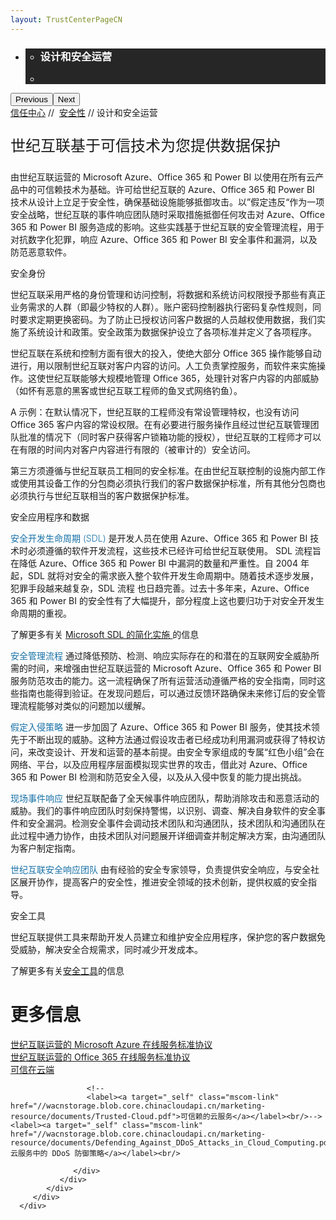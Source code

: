 ```yaml
---
layout: TrustCenterPageCN
---
```

<div class="row-fluid">
   <div class="span">
      <div>
         <div id="HeroWrapper" data-cols="1" data-view1="1" data-view2="1" data-view3="1" data-view4="1" class="row-fluid wider hero grid-container">
            <div class="span bp0-col-1-1 bp1-col-1-1 bp2-col-1-1 bp3-col-1-1">
               <div bi:type="slideshow" class="slideshow slideshow-hero hero" xmlns:bi="urn:schemas-microsoft-com:mscom:bi">
                  <ul bi:type="list" class="slides">
                     <li id="slide-1" bi:index="0" selectBi="">
                        <div class="heroitem light-foreground" bi:type="heroitem">
                           <div class="media" bi:parenttitle="t1">
                              <a href="" bi:track="False" bi:titleflag="t1" bi:index="0">
                                 <div data-picture="" data-alt="You are in control of your data" data-disable-swap-below="">
                                    <div data-src="https://c.s-microsoft.com/en-us/CMSImages/MS_TrustCenter_Privacy_Header.jpg?version=dc9c5b9b-c334-7922-892a-15c2cd65053d"></div>
                                    <noscript></noscript>
                                 </div>
                              </a>
                           </div>
                           <div class="text" bi:type="cta">
                              <div class="text-container">
                                 <div class="box" style="background: rgba(0,0,0,.85); color: #FFFFFF;">
                                    <ul bi:type="list" class="headerCaption subpageHeaderCaption">
                                       <li class="box-title">
                                          <h3 class="box-title" bi:type="title" bi:title="t1" style="color: #FFFFFF;">设计和安全运营</h3>
                                       </li>
                                       <li class="box-actions box-description"><a target="_self" class="mscom-link" href=""></a></li>
                                    </ul>
                                 </div>
                              </div>
                           </div>
                        </div>
                     </li>
                  </ul>
                  <div class="navigation international" bi:track="false">
                     <div class="grid-container settop" data-title-text="Go To Slide "></div>
                  </div>
                  <div class="prev-next" bi:track="false"><button class="prev"><span class="icon-left" aria-hidden="true"></span><span class="screen-reader-text">Previous</span></button><button class="next"><span class="icon-right" aria-hidden="true"></span><span class="screen-reader-text">Next</span></button></div>
                  <div id="play-pause" class="play-pause" style="display:none">
                     <div class="pause"><button id="pauseButton" class="pause_button"><span class="icon-pause" aria-hidden="true"></span><span class="screen-reader-text">Pause</span></button></div>
                     <div class="play"><button id="playButton" class="play_button"><span class="icon-play" aria-hidden="true"></span><span class="screen-reader-text">Play</span></button></div>
                  </div>
               </div>
            </div>
         </div>
         <div id="BreadcrumbWrapper" data-cols="1" data-view1="1" data-view2="1" data-view3="1" data-view4="1" class="row-fluid grid-container mscom-grid-container breadcrumbs">
            <div class="span bp0-col-1-1 bp1-col-1-1 bp2-col-1-1 bp3-col-1-1"><a target="_self" class="mscom-link" href="../default.html">信任中心</a> // 
               <a target="_self" class="mscom-link" href="../security/default.html">安全性</a> // 设计和安全运营
            </div>
         </div>
         <div id="ContentWrapper" data-cols="2" data-view1="1" data-view2="2" data-view3="2" data-view4="2" class="row-fluid subpageBody">
            <div class="span bp0-col-1-1 bp2-col-2-1 bp3-col-2-1 bp1-col-2-2">
               <p style="font-size:24px">世纪互联基于可信技术为您提供数据保护</p>
               <p>由世纪互联运营的 Microsoft Azure、Office 365 和 Power BI 以使用在所有云产品中的可信赖技术为基础。许可给世纪互联的 Azure、Office 365 和 Power BI 技术从设计上立足于安全性，确保基础设施能够抵御攻击。以”假定违反“作为一项安全战略，世纪互联的事件响应团队随时采取措施抵御任何攻击对 Azure、Office 365 和 Power BI 服务造成的影响。这些实践基于世纪互联的安全管理流程，用于对抗数字化犯罪，响应 Azure、Office 365 和 Power BI 安全事件和漏洞，以及防范恶意软件。
               </p>
               <label>安全身份</label>
               <p>世纪互联采用严格的身份管理和访问控制，将数据和系统访问权限授予那些有真正业务需求的人群（即最少特权的人群）。账户密码控制器执行密码复杂性规则，同时要求定期更换密码。为了防止已授权访问客户数据的人员越权使用数据，我们实施了系统设计和政策。安全政策为数据保护设立了各项标准并定义了各项程序。</p>
               <p>世纪互联在系统和控制方面有很大的投入，使绝大部分 Office 365 操作能够自动进行，用以限制世纪互联对客户内容的访问。人工负责掌控服务，而软件来实施操作。这使世纪互联能够大规模地管理 Office 365，处理针对客户内容的内部威胁（如怀有恶意的黑客或世纪互联工程师的鱼叉式网络钓鱼）。</p>
               <p>A 示例：在默认情况下，世纪互联的工程师没有常设管理特权，也没有访问 Office 365 客户内容的常设权限。在有必要进行服务操作且经过世纪互联管理团队批准的情况下（同时客户获得客户锁箱功能的授权），世纪互联的工程师才可以在有限的时间内对客户内容进行有限的（被审计的）安全访问。</p>
               <p>第三方须遵循与世纪互联员工相同的安全标准。在由世纪互联控制的设施内部工作或使用其设备工作的分包商必须执行我们的客户数据保护标准，所有其他分包商也必须执行与世纪互联相当的客户数据保护标准。</p>
               <label>安全应用程序和数据</label>
               <p><strong style="color: rgb(21, 112, 166); font-weight:300">安全开发生命周期 (SDL) </strong>是开发人员在使用 Azure、Office 365 和 Power BI 技术时必须遵循的软件开发流程，这些技术已经许可给世纪互联使用。 SDL 流程旨在降低 Azure、Office 365 和 Power BI 中漏洞的数量和严重性。自 2004 年起，SDL 就将对安全的需求嵌入整个软件开发生命周期中。随着技术逐步发展，犯罪手段越来越复杂，SDL 流程 也日趋完善。过去十多年来，Azure、Office 365 和 Power BI 的安全性有了大幅提升，部分程度上这也要归功于对安全开发生命周期的重视。
               </p>
               <p>
                   了解更多有关 <a target="_self" class="mscom-link" href="../../file/Microsoft SDL 的简化实施.pdf"> Microsoft SDL 的简化实施 </a>的信息
                </p>
                <p><strong style="color: rgb(21, 112, 166); font-weight:300">安全管理流程 </strong>通过降低预防、检测、响应实际存在的和潜在的互联网安全威胁所需的时间，来增强由世纪互联运营的 Microsoft Azure、Office 365 和 Power BI 服务防范攻击的能力。这一流程确保了所有运营活动遵循严格的安全指南，同时这些指南也能得到验证。在发现问题后，可以通过反馈环路确保未来修订后的安全管理流程能够对类似的问题加以缓解。<!--<br/><a target="_self" class="mscom-link withArrow" href="#"><img src="https://c.s-microsoft.com/en-us/CMSImages/Arrow-nobg.png?version=4af37876-de78-d419-6f89-7890a74d4158" class="mscom-image" alt="Arrow | Navigate To Encryption" width="21" height="19">了解更多</a>--></p>
                <p><strong style="color: rgb(21, 112, 166); font-weight:300">假定入侵策略 </strong>进一步加固了 Azure、Office 365 和 Power BI 服务，使其技术领先于不断出现的威胁。这种方法通过假设攻击者已经成功利用漏洞或获得了特权访问，来改变设计、开发和运营的基本前提。由安全专家组成的专属“红色小组”会在网络、平台，以及应用程序层面模拟现实世界的攻击，借此对 Azure、Office 365 和 Power BI 检测和防范安全入侵，以及从入侵中恢复的能力提出挑战。<!--<br/><a target="_self" class="mscom-link withArrow" href="#"><img src="https://c.s-microsoft.com/en-us/CMSImages/Arrow-nobg.png?version=4af37876-de78-d419-6f89-7890a74d4158" class="mscom-image" alt="Arrow | Navigate To Encryption" width="21" height="19">了解更多</a>--></p>
                <p><strong style="color: rgb(21, 112, 166); font-weight:300">现场事件响应 </strong>世纪互联配备了全天候事件响应团队，帮助消除攻击和恶意活动的威胁。我们的事件响应团队时刻保持警惕，以识别、调查、解决自身软件的安全事件和安全漏洞。检测安全事件会调动技术团队和沟通团队，技术团队和沟通团队在此过程中通力协作，由技术团队对问题展开详细调查并制定解决方案，由沟通团队为客户制定指南。</p>
                <p><strong style="color: rgb(21, 112, 166); font-weight:300">世纪互联安全响应团队 </strong>由有经验的安全专家领导，负责提供安全响应，与安全社区展开协作，提高客户的安全性，推进安全领域的技术创新，提供权威的安全指导。</p>
                <lable>安全工具</lable>
                <p>世纪互联提供工具来帮助开发人员建立和维护安全应用程序，保护您的客户数据免受威胁，解决安全合规需求，同时减少开发成本。</p>
                <p>了解更多有关<a href="https://www.microsoft.com/en-us/sdl/default.aspx">安全工具</a>的信息</p>
            </div>
            <div class="span bp0-col-1-1 bp2-col-2-1 bp3-col-2-1 bp1-col-2-2 bp0-clear bp1-clear">
               <div id="SideBarWrapper" data-cols="1" data-view1="1" data-view2="1" data-view3="1" data-view4="1" class="row-fluid">
                  <div id="HelpfulInformation" class="span bp0-col-1-1 bp1-col-1-1 bp2-col-1-1 bp3-col-1-1">
                     <h1>更多信息</h1>
                     <label><a target="_self" class="mscom-link" href="https://www.azure.cn/support/legal/subscription-agreement/">世纪互联运营的 Microsoft Azure 在线服务标准协议</a></label><br/>
                     <label><a target="_self" class="mscom-link" href="http://www.21vbluecloud.com/office365/O365-AgreeWebDir/">世纪互联运营的 Office 365 在线服务标准协议</a></label><br/><label><a target="_self" class="mscom-link" href="//wacnstorage.blob.core.chinacloudapi.cn/marketing-resource/documents/Trusting_the_Cloud.pdf">可信在云端</a></label><br/>
					 
					 <!--
					 <label><a target="_self" class="mscom-link"                    href="//wacnstorage.blob.core.chinacloudapi.cn/marketing-resource/documents/Trusted-Cloud.pdf">可信赖的云服务</a></label><br/>--><label><a target="_self" class="mscom-link" href="//wacnstorage.blob.core.chinacloudapi.cn/marketing-resource/documents/Defending_Against_DDoS_Attacks_in_Cloud_Computing.pdf">云服务中的 DDoS 防御策略</a></label><br/>
					 
                  </div>
               </div>
            </div>
         </div>
      </div>
   </div>
</div>
<div class="row-fluid" data-view4="1" data-view3="1" data-view2="1" data-view1="1" data-cols="1">
   <div class="span bp0-col-1-1 bp1-col-1-1 bp2-col-1-1 bp3-col-1-1"></div>
</div>